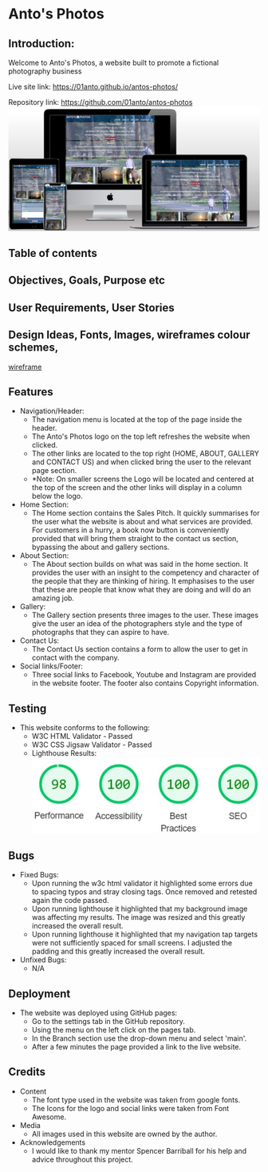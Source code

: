 # Anto's Photos
## Introduction:
Welcome to Anto's Photos, a website built to promote a fictional photography business

Live site link: https://01anto.github.io/antos-photos/

Repository link: https://github.com/01anto/antos-photos
![Antos Photos techsini mockup](readme-extras/techsini-antosphotos-mockup.jpg)
## Table of contents
## Objectives, Goals, Purpose etc
## User Requirements, User Stories
## Design Ideas, Fonts, Images,  wireframes colour schemes,
[wireframe](readme-extras/wireframe.pdf)
## Features
  - Navigation/Header:
    - The navigation menu is located at the top of the page inside the header.
    - The Anto's Photos logo on the top left refreshes the website when clicked.
    - The other links are located to the top right (HOME, ABOUT, GALLERY and CONTACT US) and when clicked bring the user to the relevant page section.
    - *Note: On smaller screens the Logo will be located and centered at the top of the screen and the other links will display in a column below the logo.
  - Home Section:
    - The Home section contains the Sales Pitch. It quickly summarises for the user what the website is about and what services are provided. For customers in a hurry, a book now button is conveniently provided that will bring them straight to the contact us section, bypassing the about and gallery sections.
  - About Section:
    - The About section builds on what was said in the home section. It provides the user with an insight to the competency and character of the people that they are thinking of hiring. It emphasises to the user that these are people that know what they are doing and will do an amazing job.
  - Gallery:
    - The Gallery section presents three images to the user. These images give the user an idea of the photographers style and the type of photographs that they can aspire to have.
  - Contact Us:
    - The Contact Us section contains a form to allow the user to get in contact with the company.
  - Social links/Footer:
    - Three social links to Facebook, Youtube and Instagram are provided in the website footer. The footer also contains Copyright information.
## Testing
  - This website conforms to the following:
    - W3C HTML Validator - Passed
    - W3C CSS Jigsaw Validator - Passed
    - Lighthouse Results:
![Lighthouse Results](readme-extras/lighthouse-report-pp1.jpg)
## Bugs
  - Fixed Bugs:
     - Upon running the w3c html validator it highlighted some errors due to spacing typos and stray closing tags. Once removed and retested again the code passed.
     - Upon running lighthouse it highlighted that my background image was affecting my results. The image was resized and this greatly increased the overall result.
     - Upon running lighthouse it highlighted that my navigation tap targets were not sufficiently spaced for small screens. I adjusted the padding and this greatly increased the overall result.
  - Unfixed Bugs:
     - N/A

## Deployment
 - The website was deployed using GitHub pages:
    - Go to the settings tab in the GitHub repository.
    - Using the menu on the left click on the pages tab.
    - In the Branch section use the drop-down menu and select 'main'.
    - After a few minutes the page provided a link to the live website.
   
## Credits
- Content
    - The font type used in the website was taken from google fonts.
    - The Icons for the logo and social links were taken from Font Awesome.
- Media
    - All images used in this website are owned by the author.
- Acknowledgements
    - I would like to thank my mentor Spencer Barriball for his help and advice throughout this project. 




